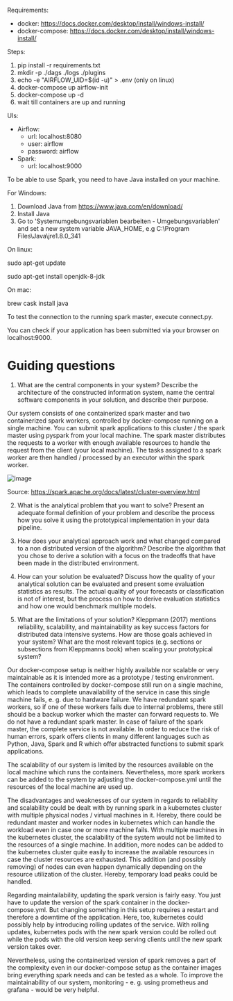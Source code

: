 Requirements:
- docker: https://docs.docker.com/desktop/install/windows-install/
- docker-compose: https://docs.docker.com/desktop/install/windows-install/


Steps:

1. pip install -r requirements.txt
2. mkdir -p ./dags ./logs ./plugins
3. echo -e "AIRFLOW_UID=$(id -u)" > .env (only on linux)
4. docker-compose up airflow-init
5. docker-compose up -d
6. wait till containers are up and running

UIs:
- Airflow:
   - url:      localhost:8080
   - user:     airflow
   - password: airflow
- Spark:
   - url:      localhost:9000

To be able to use Spark, you need to have Java installed on your machine.

For Windows:

1. Download Java from https://www.java.com/en/download/
2. Install Java
3. Go to 'Systemumgebungsvariablen bearbeiten - Umgebungsvariablen' and set a new system variable JAVA_HOME, e.g C:\Program Files\Java\jre1.8.0_341

On linux:

sudo apt-get update

sudo apt-get install openjdk-8-jdk

On mac:

brew cask install java

To test the connection to the running spark master, execute connect.py.

You can check if your application has been submitted via your browser on localhost:9000.


# Guiding questions

1. What are the central components in your system? Describe the architecture of the constructed information system, name the central software components in your solution, and describe their purpose.

Our system consists of one containerized spark master and two containerized spark workers, controlled by docker-compose running on a single machine. You can submit spark applications to this cluster / the spark master using pyspark from your local machine. The spark master distributes the requests to a worker with enough available resources to handle the request from the client (your local machine). The tasks assigned to a spark worker are then handled / processed by an executor within the spark worker.

![image](https://user-images.githubusercontent.com/58073358/197608242-660a6ee2-cc12-442d-b6d3-68aa0a5e4964.png)

Source: https://spark.apache.org/docs/latest/cluster-overview.html

2. What is the analytical problem that you want to solve? Present an adequate formal definition of your problem and describe the process how you solve it using the prototypical implementation in your data pipeline.

3. How does your analytical approach work and what changed compared to a non distributed version of the algorithm? Describe the algorithm that you chose to derive a solution with a focus on the tradeoffs that have been made in the distributed environment.

4. How can your solution be evaluated? Discuss how the quality of your analytical solution can be evaluated and present some evaluation statistics as results. The actual quality of your forecasts or classification is not of interest, but the process on how to derive evaluation statistics and how one would benchmark multiple models.

5. What are the limitations of your solution? Kleppmann (2017) mentions reliability, scalability, and maintainability as key success factors for distributed data intensive systems. How are those goals achieved in your system? What are the most relevant topics (e.g. sections or subsections from Kleppmanns book) when scaling your prototypical system?

Our docker-compose setup is neither highly available nor scalable or very maintainable as it is intended more as a prototype / testing environment. The containers controlled by docker-compose still run on a single machine, which leads to complete unavailability of the service in case this single machine fails, e. g. due to hardware failure. We have redundant spark workers, so if one of these workers fails due to internal problems, there still should be a backup worker which the master can forward requests to. We do not have a redundant spark master. In case of failure of the spark master, the complete service is not available. In order to reduce the risk of human errors, spark offers clients in many different languages such as Python, Java, Spark and R which offer abstracted functions to submit spark applications.

The scalability of our system is limited by the resources available on the local machine which runs the containers. Nevertheless, more spark workers can be added to the system by adjusting the docker-compose.yml until the resources of the local machine are used up.

The disadvantages and weaknesses of our system in regards to reliability and scalability could be dealt with by running spark in a kubernetes cluster with multiple physical nodes / virtual machines in it. Hereby, there could be redundant master and worker nodes in kubernetes which can handle the workload even in case one or more machine fails. With multiple machines in the kubernetes cluster, the scalability of the system would not be limited to the resources of a single machine. In addition, more nodes can be added to the kubernetes cluster quite easily to increase the available resources in case the cluster resources are exhausted. This addition (and possibly removing) of nodes can even happen dynamically depending on the resource utilization of the cluster. Hereby, temporary load peaks could be handled.

Regarding maintailability, updating the spark version is fairly easy. You just have to update the version of the spark container in the docker-compose.yml. But changing something in this setup requires a restart and therefore a downtime of the application. Here, too, kubernetes could possibly help by introducing rolling updates of the service. With rolling updates, kubernetes pods with the new spark version could be rolled out while the pods with the old version keep serving clients until the new spark version takes over.

Nevertheless, using the containerized version of spark removes a part of the complexity even in our docker-compose setup as the container images bring everything spark needs and can be tested as a whole. To improve the maintainability of our system, monitoring - e. g. using prometheus and grafana - would be very helpful.
